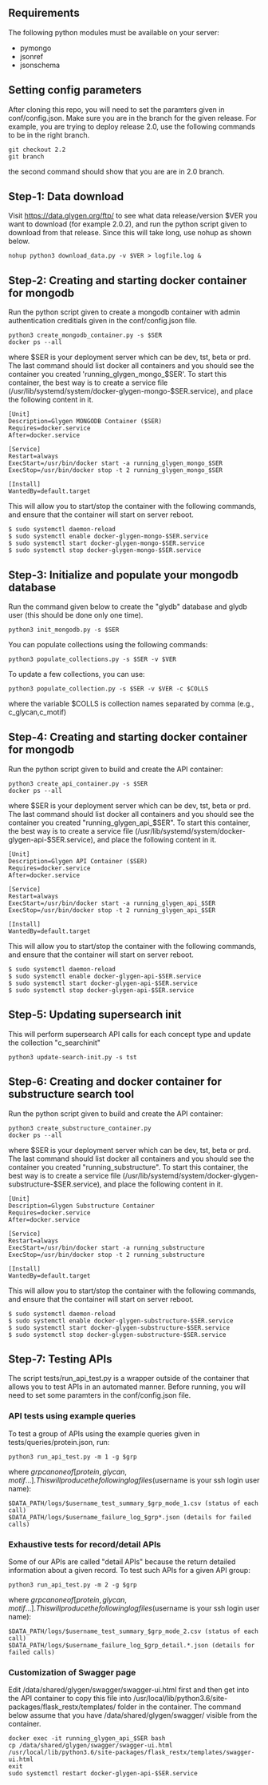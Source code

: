## Requirements
The following python modules must be available on your server:

* pymongo
* jsonref
* jsonschema


## Setting config parameters
After cloning this repo, you will need to set the paramters given in
conf/config.json. Make sure you are in the branch for the given release.
For example, you are trying to deploy release 2.0, use the following 
commands to be in the right branch.
   ```
   git checkout 2.2
   git branch
   ```
the second command should show that you are are in 2.0 branch.



## Step-1: Data download
Visit https://data.glygen.org/ftp/ to see what data release/version $VER you want to 
download (for example 2.0.2), and run the python script given to download from
that release. Since this will take long, use nohup as shown below.

   ```
   nohup python3 download_data.py -v $VER > logfile.log & 
   ```


## Step-2: Creating and starting docker container for mongodb
Run the python script given to create a mongodb container with admin
authentication creditials given in the conf/config.json file.
   ```
   python3 create_mongodb_container.py -s $SER
   docker ps --all 
   ```
where $SER is your deployment server which can be  dev, tst, beta or prd.
The last command should list docker all containers and you should see the container
you created 'running_glygen_mongo_$SER'. To start this container, the best way is
to create a service file (/usr/lib/systemd/system/docker-glygen-mongo-$SER.service),
and place the following content in it. 
   ```
   [Unit]
   Description=Glygen MONGODB Container ($SER)
   Requires=docker.service
   After=docker.service

   [Service]
   Restart=always
   ExecStart=/usr/bin/docker start -a running_glygen_mongo_$SER
   ExecStop=/usr/bin/docker stop -t 2 running_glygen_mongo_$SER

   [Install]
   WantedBy=default.target
   ```

This will allow you to start/stop the container with the following commands, and ensure
that the container will start on server reboot.
   ```
   $ sudo systemctl daemon-reload 
   $ sudo systemctl enable docker-glygen-mongo-$SER.service
   $ sudo systemctl start docker-glygen-mongo-$SER.service
   $ sudo systemctl stop docker-glygen-mongo-$SER.service
   ```


## Step-3: Initialize and populate your mongodb database
 Run the command given below to create the "glydb" database and glydb user
(this should be done only one time). 
   ```
   python3 init_mongodb.py -s $SER
   ```
You can populate collections using the following commands:
   ```
   python3 populate_collections.py -s $SER -v $VER
   ```
To update a few collections, you can use:
   ```
   python3 populate_collection.py -s $SER -v $VER -c $COLLS
   ```
where the variable $COLLS is collection names separated by comma (e.g., c_glycan,c_motif)



## Step-4: Creating and starting docker container for mongodb
Run the python script given to build and create the API container:
   ```
   python3 create_api_container.py -s $SER
   docker ps --all 
   ```
where $SER is your deployment server which can be  dev, tst, beta or prd.
The last command should list docker all containers and you should see the container
you created "running_glygen_api_$SER". To start this container, the best way is
to create a service file (/usr/lib/systemd/system/docker-glygen-api-$SER.service),
and place the following content in it. 
   ```
   [Unit]
   Description=Glygen API Container ($SER)
   Requires=docker.service
   After=docker.service

   [Service]
   Restart=always
   ExecStart=/usr/bin/docker start -a running_glygen_api_$SER
   ExecStop=/usr/bin/docker stop -t 2 running_glygen_api_$SER

   [Install]
   WantedBy=default.target
   ```

This will allow you to start/stop the container with the following commands, and ensure
that the container will start on server reboot.
   ```
   $ sudo systemctl daemon-reload 
   $ sudo systemctl enable docker-glygen-api-$SER.service
   $ sudo systemctl start docker-glygen-api-$SER.service
   $ sudo systemctl stop docker-glygen-api-$SER.service
   ```


## Step-5: Updating supersearch init 
This will perform supersearch API calls for each concept type and
update the collection "c_searchinit"
   ```
   python3 update-search-init.py -s tst
   ```


## Step-6: Creating and docker container for substructure search tool
Run the python script given to build and create the API container:
   ```
   python3 create_substructure_container.py 
   docker ps --all 
   ```
where $SER is your deployment server which can be  dev, tst, beta or prd.
The last command should list docker all containers and you should see the container
you created "running_substructure". To start this container, the best way is
to create a service file (/usr/lib/systemd/system/docker-glygen-substructure-$SER.service),
and place the following content in it. 
   ```
   [Unit]
   Description=Glygen Substructure Container
   Requires=docker.service
   After=docker.service

   [Service]
   Restart=always
   ExecStart=/usr/bin/docker start -a running_substructure
   ExecStop=/usr/bin/docker stop -t 2 running_substructure

   [Install]
   WantedBy=default.target
   ```

This will allow you to start/stop the container with the following commands, and ensure
that the container will start on server reboot.
   ```
   $ sudo systemctl daemon-reload 
   $ sudo systemctl enable docker-glygen-substructure-$SER.service
   $ sudo systemctl start docker-glygen-substructure-$SER.service
   $ sudo systemctl stop docker-glygen-substructure-$SER.service
   ```


## Step-7: Testing APIs
The script tests/run_api_test.py is a wrapper outside of the container 
that allows you to test APIs in an automated manner. Before running, you will 
need to set some paramters in the conf/config.json file.

### API tests using example queries
To test a group of APIs using the example queries given in 
tests/queries/protein.json, run:
   ```
   python3 run_api_test.py -m 1 -g $grp
   ```
where $grp can one of [protein, glycan, motif ...]. This will produce 
the following log files ($username is your ssh login user name):
   ```
   $DATA_PATH/logs/$username_test_summary_$grp_mode_1.csv (status of each call)
   $DATA_PATH/logs/$username_failure_log_$grp*.json (details for failed calls)
   ```

### Exhaustive tests for record/detail APIs
Some of our APIs are called "detail APIs" because the return detailed
information about a given record. To test such APIs for a given API group:
   ```
   python3 run_api_test.py -m 2 -g $grp
   ```
where $grp can one of [protein, glycan, motif ...]. This will produce 
the following log files ($username is your ssh login user name):
   ```
   $DATA_PATH/logs/$username_test_summary_$grp_mode_2.csv (status of each call)
   $DATA_PATH/logs/$username_failure_log_$grp_detail.*.json (details for failed calls)
   ```


### Customization of Swagger page
Edit /data/shared/glygen/swagger/swagger-ui.html first and then get into the API container to copy this file
into /usr/local/lib/python3.6/site-packages/flask_restx/templates/ folder in the container. The command below
assume that you have /data/shared/glygen/swagger/ visible from the container.

```
docker exec -it running_glygen_api_$SER bash
cp /data/shared/glygen/swagger/swagger-ui.html /usr/local/lib/python3.6/site-packages/flask_restx/templates/swagger-ui.html
exit
sudo systemctl restart docker-glygen-api-$SER.service
```


